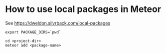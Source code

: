 # How to use local packages in Meteor

See https://dweldon.silvrback.com/local-packages

    export PACKAGE_DIRS=`pwd`

    cd <project-dir>
    meteor add <package-name>
